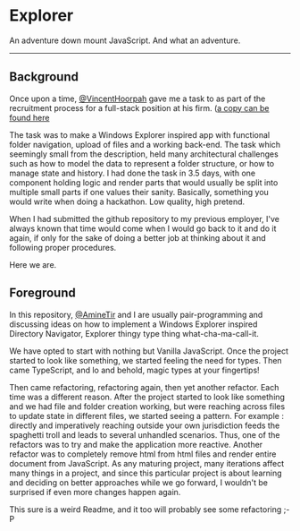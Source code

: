 # Explorer
An adventure down mount JavaScript. And what an adventure.

---

## Background

Once upon a time, [@VincentHoorpah](https://github.com/VincentHoorpah) gave me a task to as part of the recruitment process for a full-stack position at his firm. ([a copy can be found here](https://github.com/abderrahmane-tj/file-manager)

The task was to make a Windows Explorer inspired app with functional folder navigation, upload of files and a working back-end. The task which seemingly small from the description, held many architectural challenges such as how to model the data to represent a folder structure, or how to manage state and history. I had done the task in 3.5 days, with one component holding logic and render parts that would usually be split into multiple small parts if one values their sanity. Basically, something you would write when doing a hackathon. Low quality, high pretend. 

When I had submitted the github repository to my previous employer, I've always known that time would come when I would go back to it and do it again, if only for the sake of doing a better job at thinking about it and following proper procedures.

Here we are.

## Foreground

In this repository, [@AmineTir](https://github.com/AmineTir) and I are usually pair-programming and discussing ideas on how to implement a Windows Explorer inspired Directory Navigator, Explorer thingy type thing what-cha-ma-call-it.

We have opted to start with nothing but Vanilla JavaScript. Once the project started to look like something, we started feeling the need for types. Then came TypeScript, and lo and behold, magic types at your fingertips!

Then came refactoring, refactoring again, then yet another refactor. Each time was a different reason. After the project started to look like something and we had file and folder creation working, but were reaching across files to update state in different files, we started seeing a pattern. For example : directly and imperatively reaching outside your own jurisdiction feeds the spaghetti troll and leads to several unhandled scenarios. Thus, one of the refactors was to try and make the application more reactive. Another refactor was to completely remove html from html files and render entire document from JavaScript. As any maturing project, many iterations affect many things in a project, and since this particular project is about learning and deciding on better approaches while we go forward, I wouldn't be surprised if even more changes happen again.

This sure is a weird Readme, and it too will probably see some refactoring ;-P
